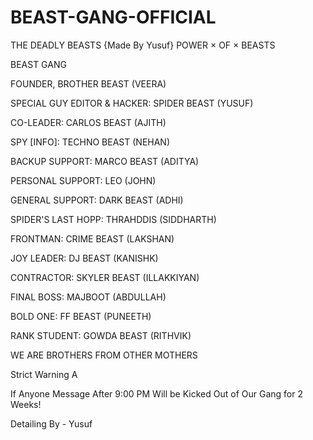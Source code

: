 # BEAST-GANG-OFFICIAL
THE DEADLY BEASTS {Made By Yusuf}
POWER × OF × BEASTS

BEAST GANG

FOUNDER, BROTHER BEAST (VEERA)

SPECIAL GUY EDITOR & HACKER: SPIDER BEAST (YUSUF)

CO-LEADER: CARLOS BEAST (AJITH)

SPY [INFO]: TECHNO BEAST (NEHAN)

BACKUP SUPPORT: MARCO BEAST (ADITYA)

PERSONAL SUPPORT: LEO (JOHN)

GENERAL SUPPORT: DARK BEAST (ADHI)

SPIDER'S LAST HOPP: THRAHDDIS (SIDDHARTH)

FRONTMAN: CRIME BEAST (LAKSHAN)

JOY LEADER: DJ BEAST (KANISHK)

CONTRACTOR: SKYLER BEAST (ILLAKKIYAN)

FINAL BOSS: MAJBOOT (ABDULLAH)

BOLD ONE: FF BEAST (PUNEETH)

RANK STUDENT: GOWDA BEAST (RITHVIK)

WE ARE BROTHERS FROM OTHER MOTHERS

Strict Warning A

If Anyone Message After 9:00 PM Will be Kicked Out of Our Gang for 2 Weeks!

Detailing By - Yusuf
